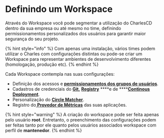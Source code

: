 # Definindo um Workspace

Através do Workspace você pode segmentar a utilização do CharlesCD dentro da sua empresa ou até mesmo no time, definindo permissionamentos personalizados dos usuários para garantir maior segurança do seu projeto. 

{% hint style="info" %}
Com apenas uma instalação, vários times podem utilizar o Charles com configurações distintas ou pode-se criar um Workspace para representar ambientes de desenvolvimento diferentes \(homologação, produção etc\).
{% endhint %}

Cada Workspace contempla nas suas configurações:

* Definição dos acessos e [**permissionamentos dos grupos de usuários**](../../referencia-1/permissionamento-dos-grupos-de-usuarios.md).
* Cadastros de credenciais do [**Git**](https://docs.charlescd.io/primeiros-passsos/configurando-workspace/github%20)**,** [**Registry**](https://docs.charlescd.io/primeiros-passsos/configurando-workspace/registry) ****e de ****[**Continous Deployment**](https://docs.charlescd.io/referencia-1/cd-configuration).
* Personalização do [**Circle Matcher**](../../referencia-1/circle-matcher.md).
* Registro do[ **Provedor de Métricas**](../../referencia-1/metricas/) das suas aplicações. 

{% hint style="warning" %}
A criação do workspace pode ser feita apenas pelo usuário **root**. Entretanto, o preenchimento das configurações podem ser feitas tanto por ele quanto pelos usuários associados workspace com perfil de **mantenedor**.
{% endhint %}

